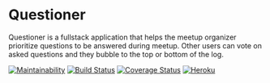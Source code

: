 # Questioner
Questioner​​ is a fullstack application that helps the meetup organizer prioritize  questions to be answered during meetup. Other users can vote on asked questions and they bubble to the top  or bottom of the log. 

 [![Maintainability](https://api.codeclimate.com/v1/badges/a99a88d28ad37a79dbf6/maintainability)](https://codeclimate.com/github/muheebolakunle/Questioner) [![Build Status](https://travis-ci.com/muheebolakunle/Questioner.svg?branch=develop)](https://travis-ci.com/muheebolakunle/Questioner) [![Coverage Status](https://coveralls.io/repos/github/muheebolakunle/Questioner/badge.svg?branch=develop)](https://coveralls.io/github/muheebolakunle/Questioner?branch=develop) [![Heroku](https://heroku-badge.herokuapp.com/?app=kunlexyquestioner&style=flat&svg=1&root=api/v1)](https://kunlexyquestioner.herokuapp.com/api/v1/)